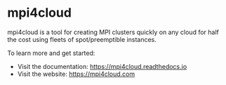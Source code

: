 # mpi4cloud

mpi4cloud is a tool for creating MPI clusters
quickly on any cloud for half the cost
using fleets of spot/preemptible instances.

To learn more and get started:
- Visit the documentation: https://mpi4cloud.readthedocs.io
- Visit the website: https://mpi4cloud.com

